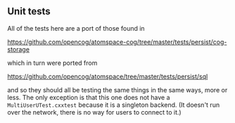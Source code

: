 Unit tests
----------
All of the tests here are a port of those found in

https://github.com/opencog/atomspace-cog/tree/master/tests/persist/cog-storage

which in turn were ported from

https://github.com/opencog/atomspace/tree/master/tests/persist/sql

and so they should all be testing the same things in the same ways, more
or less.  The only exception is that this one does not have a 
`MultiUserUTest.cxxtest` because it is a singleton backend.
(It doesn't run over the network, there is no way for users to connect
to it.)
